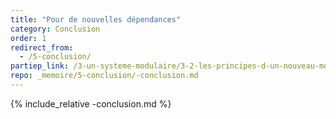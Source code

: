 ```yaml
---
title: "Pour de nouvelles dépendances"
category: Conclusion
order: 1
redirect_from:
  - /5-conclusion/
partiep_link: /3-un-systeme-modulaire/3-2-les-principes-d-un-nouveau-modele-de-publication/
repo: _memoire/5-conclusion/-conclusion.md
---
```

{% include_relative -conclusion.md %}
